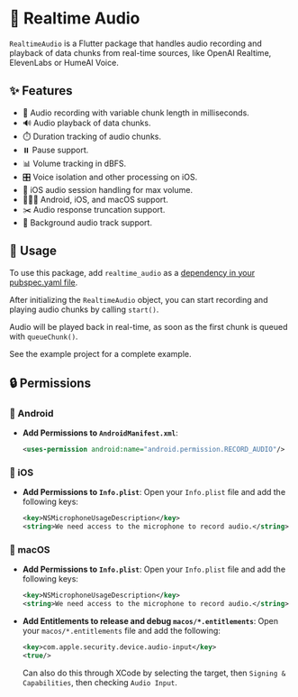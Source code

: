 # 🎵 Realtime Audio

`RealtimeAudio` is a Flutter package that handles audio recording and playback of data chunks from real-time sources, like OpenAI Realtime, ElevenLabs or HumeAI Voice.

## ✨ Features

- 🎤 Audio recording with variable chunk length in milliseconds.
- 🔊 Audio playback of data chunks.
- ⏱️ Duration tracking of audio chunks.
- ⏸️ Pause support.
- 📊 Volume tracking in dBFS.
- 🎛️ Voice isolation and other processing on iOS.
- 📱 iOS audio session handling for max volume.
- 🤖🍏🍎 Android, iOS, and macOS support.
- ✂️ Audio response truncation support.
- 🎵 Background audio track support.

## 📖 Usage

To use this package, add `realtime_audio` as a [dependency in your pubspec.yaml file](https://flutter.dev/docs/development/packages-and-plugins/using-packages).

After initializing the `RealtimeAudio` object, you can start recording and playing audio chunks by calling `start()`.

Audio will be played back in real-time, as soon as the first chunk is queued with `queueChunk()`.

See the example project for a complete example.

## 🔒 Permissions

### 🤖 Android

- **Add Permissions to `AndroidManifest.xml`**:

  ```xml
  <uses-permission android:name="android.permission.RECORD_AUDIO"/>
  ```

### 🍏 iOS

- **Add Permissions to `Info.plist`**:
  Open your `Info.plist` file and add the following keys:

  ```xml
  <key>NSMicrophoneUsageDescription</key>
  <string>We need access to the microphone to record audio.</string>
  ```

### 🍎 macOS

- **Add Permissions to `Info.plist`**:
  Open your `Info.plist` file and add the following keys:

  ```xml
  <key>NSMicrophoneUsageDescription</key>
  <string>We need access to the microphone to record audio.</string>
  ```

- **Add Entitlements to release and debug `macos/*.entitlements`**:
  Open your `macos/*.entitlements` file and add the following:

  ```xml
  <key>com.apple.security.device.audio-input</key>
  <true/>
  ```

  Can also do this through XCode by selecting the target, then `Signing & Capabilities`, then checking `Audio Input`.
